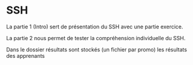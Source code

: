 # SSH 

La partie 1 (Intro) sert de présentation du SSH avec une partie exercice.

La partie 2 nous permet de tester la compréhension individuelle du SSH.

Dans le dossier résultats sont stockés (un fichier par promo) les résultats des apprenants
